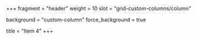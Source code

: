 +++
fragment = "header"
weight = 10
slot = "grid-custom-columns/column"

background = "custom-column"
force_background = true


title = "Item 4"
+++
